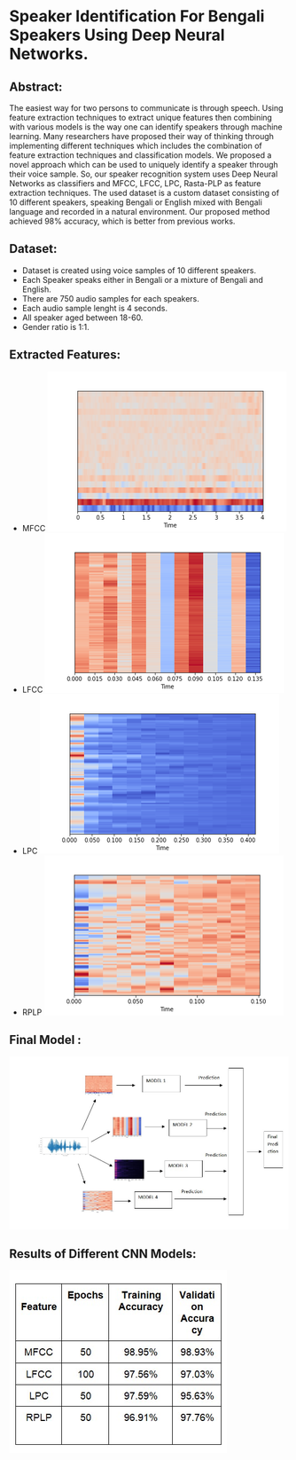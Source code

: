 # Speaker Identification For Bengali Speakers Using Deep Neural Networks.

 ## Abstract: 
 The easiest way for two persons to communicate is through speech. Using feature extraction techniques to extract unique features then combining with various models is the way one can identify speakers through machine learning. Many researchers have proposed their way of thinking through implementing different techniques which includes the combination of feature extraction techniques and classification models.
We proposed a novel approach which can be used to uniquely identify a speaker through their voice sample. So, our speaker recognition system uses Deep Neural Networks as classifiers and MFCC, LFCC, LPC, Rasta-PLP as feature extraction techniques. The used dataset is a custom dataset consisting of 10 different speakers, speaking Bengali or English mixed with Bengali language and recorded in a natural environment. Our proposed method achieved 98% accuracy, which is better from previous works.

## Dataset:
* Dataset is created using voice samples of 10 different speakers.
* Each Speaker speaks either in Bengali or a mixture of Bengali and English.
* There are 750 audio samples for each speakers.
* Each audio sample lenght is 4 seconds.
* All speaker aged between 18-60.
* Gender ratio is 1:1.

## Extracted Features:
* MFCC
  <img src="./Features/MFCC/Person%201/1025.png">
* LFCC
  <img src="./Features/LFCC/Person%202/1001.png">
* LPC
  <img src="./Features/LPC/Person%203/1014.png">
* RPLP
   <img src="./Features/RPLP/Person%204/1036.png">  
  
## Final Model :

<img src="Ensemble.jpg">


## Results of Different CNN Models:

<img src="Table.jpg">
